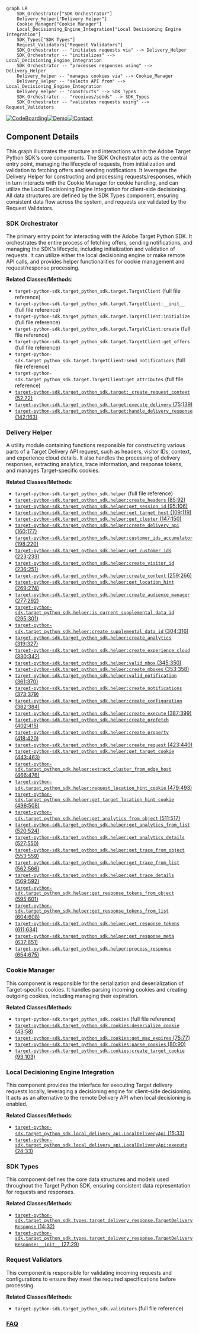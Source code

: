 ```mermaid
graph LR
    SDK_Orchestrator["SDK Orchestrator"]
    Delivery_Helper["Delivery Helper"]
    Cookie_Manager["Cookie Manager"]
    Local_Decisioning_Engine_Integration["Local Decisioning Engine Integration"]
    SDK_Types["SDK Types"]
    Request_Validators["Request Validators"]
    SDK_Orchestrator -- "initiates requests via" --> Delivery_Helper
    SDK_Orchestrator -- "initializes" --> Local_Decisioning_Engine_Integration
    SDK_Orchestrator -- "processes responses using" --> Delivery_Helper
    Delivery_Helper -- "manages cookies via" --> Cookie_Manager
    Delivery_Helper -- "selects API from" --> Local_Decisioning_Engine_Integration
    Delivery_Helper -- "constructs" --> SDK_Types
    SDK_Orchestrator -- "receives/sends" --> SDK_Types
    SDK_Orchestrator -- "validates requests using" --> Request_Validators
```
[![CodeBoarding](https://img.shields.io/badge/Generated%20by-CodeBoarding-9cf?style=flat-square)](https://github.com/CodeBoarding/GeneratedOnBoardings)[![Demo](https://img.shields.io/badge/Try%20our-Demo-blue?style=flat-square)](https://www.codeboarding.org/demo)[![Contact](https://img.shields.io/badge/Contact%20us%20-%20contact@codeboarding.org-lightgrey?style=flat-square)](mailto:contact@codeboarding.org)

## Component Details

This graph illustrates the structure and interactions within the Adobe Target Python SDK's core components. The SDK Orchestrator acts as the central entry point, managing the lifecycle of requests, from initialization and validation to fetching offers and sending notifications. It leverages the Delivery Helper for constructing and processing requests/responses, which in turn interacts with the Cookie Manager for cookie handling, and can utilize the Local Decisioning Engine Integration for client-side decisioning. All data structures are defined by the SDK Types component, ensuring consistent data flow across the system, and requests are validated by the Request Validators.

### SDK Orchestrator
The primary entry point for interacting with the Adobe Target Python SDK. It orchestrates the entire process of fetching offers, sending notifications, and managing the SDK's lifecycle, including initialization and validation of requests. It can utilize either the local decisioning engine or make remote API calls, and provides helper functionalities for cookie management and request/response processing.


**Related Classes/Methods**:

- `target-python-sdk.target_python_sdk.target.TargetClient` (full file reference)
- `target-python-sdk.target_python_sdk.target.TargetClient:__init__` (full file reference)
- `target-python-sdk.target_python_sdk.target.TargetClient:initialize` (full file reference)
- `target-python-sdk.target_python_sdk.target.TargetClient:create` (full file reference)
- `target-python-sdk.target_python_sdk.target.TargetClient:get_offers` (full file reference)
- `target-python-sdk.target_python_sdk.target.TargetClient:send_notifications` (full file reference)
- `target-python-sdk.target_python_sdk.target.TargetClient:get_attributes` (full file reference)
- <a href="https://github.com/adobe/target-python-sdk/blob/master/target_python_sdk/target.py#L52-L72" target="_blank" rel="noopener noreferrer">`target-python-sdk.target_python_sdk.target:_create_request_context` (52:72)</a>
- <a href="https://github.com/adobe/target-python-sdk/blob/master/target_python_sdk/target.py#L75-L139" target="_blank" rel="noopener noreferrer">`target-python-sdk.target_python_sdk.target:execute_delivery` (75:139)</a>
- <a href="https://github.com/adobe/target-python-sdk/blob/master/target_python_sdk/target.py#L142-L163" target="_blank" rel="noopener noreferrer">`target-python-sdk.target_python_sdk.target:handle_delivery_response` (142:163)</a>


### Delivery Helper
A utility module containing functions responsible for constructing various parts of a Target Delivery API request, such as headers, visitor IDs, context, and experience cloud details. It also handles the processing of delivery responses, extracting analytics, trace information, and response tokens, and manages Target-specific cookies.


**Related Classes/Methods**:

- `target-python-sdk.target_python_sdk.helper` (full file reference)
- <a href="https://github.com/adobe/target-python-sdk/blob/master/target_python_sdk/helper.py#L85-L92" target="_blank" rel="noopener noreferrer">`target-python-sdk.target_python_sdk.helper:create_headers` (85:92)</a>
- <a href="https://github.com/adobe/target-python-sdk/blob/master/target_python_sdk/helper.py#L95-L106" target="_blank" rel="noopener noreferrer">`target-python-sdk.target_python_sdk.helper:get_session_id` (95:106)</a>
- <a href="https://github.com/adobe/target-python-sdk/blob/master/target_python_sdk/helper.py#L109-L119" target="_blank" rel="noopener noreferrer">`target-python-sdk.target_python_sdk.helper:get_target_host` (109:119)</a>
- <a href="https://github.com/adobe/target-python-sdk/blob/master/target_python_sdk/helper.py#L147-L150" target="_blank" rel="noopener noreferrer">`target-python-sdk.target_python_sdk.helper:get_cluster` (147:150)</a>
- <a href="https://github.com/adobe/target-python-sdk/blob/master/target_python_sdk/helper.py#L160-L177" target="_blank" rel="noopener noreferrer">`target-python-sdk.target_python_sdk.helper:create_delivery_api` (160:177)</a>
- <a href="https://github.com/adobe/target-python-sdk/blob/master/target_python_sdk/helper.py#L198-L220" target="_blank" rel="noopener noreferrer">`target-python-sdk.target_python_sdk.helper:customer_ids_accumulator` (198:220)</a>
- <a href="https://github.com/adobe/target-python-sdk/blob/master/target_python_sdk/helper.py#L223-L233" target="_blank" rel="noopener noreferrer">`target-python-sdk.target_python_sdk.helper:get_customer_ids` (223:233)</a>
- <a href="https://github.com/adobe/target-python-sdk/blob/master/target_python_sdk/helper.py#L236-L251" target="_blank" rel="noopener noreferrer">`target-python-sdk.target_python_sdk.helper:create_visitor_id` (236:251)</a>
- <a href="https://github.com/adobe/target-python-sdk/blob/master/target_python_sdk/helper.py#L259-L266" target="_blank" rel="noopener noreferrer">`target-python-sdk.target_python_sdk.helper:create_context` (259:266)</a>
- <a href="https://github.com/adobe/target-python-sdk/blob/master/target_python_sdk/helper.py#L269-L274" target="_blank" rel="noopener noreferrer">`target-python-sdk.target_python_sdk.helper:get_location_hint` (269:274)</a>
- <a href="https://github.com/adobe/target-python-sdk/blob/master/target_python_sdk/helper.py#L277-L292" target="_blank" rel="noopener noreferrer">`target-python-sdk.target_python_sdk.helper:create_audience_manager` (277:292)</a>
- <a href="https://github.com/adobe/target-python-sdk/blob/master/target_python_sdk/helper.py#L295-L301" target="_blank" rel="noopener noreferrer">`target-python-sdk.target_python_sdk.helper:is_current_supplemental_data_id` (295:301)</a>
- <a href="https://github.com/adobe/target-python-sdk/blob/master/target_python_sdk/helper.py#L304-L316" target="_blank" rel="noopener noreferrer">`target-python-sdk.target_python_sdk.helper:create_supplemental_data_id` (304:316)</a>
- <a href="https://github.com/adobe/target-python-sdk/blob/master/target_python_sdk/helper.py#L319-L327" target="_blank" rel="noopener noreferrer">`target-python-sdk.target_python_sdk.helper:create_analytics` (319:327)</a>
- <a href="https://github.com/adobe/target-python-sdk/blob/master/target_python_sdk/helper.py#L330-L342" target="_blank" rel="noopener noreferrer">`target-python-sdk.target_python_sdk.helper:create_experience_cloud` (330:342)</a>
- <a href="https://github.com/adobe/target-python-sdk/blob/master/target_python_sdk/helper.py#L345-L350" target="_blank" rel="noopener noreferrer">`target-python-sdk.target_python_sdk.helper:valid_mbox` (345:350)</a>
- <a href="https://github.com/adobe/target-python-sdk/blob/master/target_python_sdk/helper.py#L353-L358" target="_blank" rel="noopener noreferrer">`target-python-sdk.target_python_sdk.helper:create_mboxes` (353:358)</a>
- <a href="https://github.com/adobe/target-python-sdk/blob/master/target_python_sdk/helper.py#L361-L370" target="_blank" rel="noopener noreferrer">`target-python-sdk.target_python_sdk.helper:valid_notification` (361:370)</a>
- <a href="https://github.com/adobe/target-python-sdk/blob/master/target_python_sdk/helper.py#L373-L379" target="_blank" rel="noopener noreferrer">`target-python-sdk.target_python_sdk.helper:create_notifications` (373:379)</a>
- <a href="https://github.com/adobe/target-python-sdk/blob/master/target_python_sdk/helper.py#L382-L384" target="_blank" rel="noopener noreferrer">`target-python-sdk.target_python_sdk.helper:create_configuration` (382:384)</a>
- <a href="https://github.com/adobe/target-python-sdk/blob/master/target_python_sdk/helper.py#L387-L399" target="_blank" rel="noopener noreferrer">`target-python-sdk.target_python_sdk.helper:create_execute` (387:399)</a>
- <a href="https://github.com/adobe/target-python-sdk/blob/master/target_python_sdk/helper.py#L402-L415" target="_blank" rel="noopener noreferrer">`target-python-sdk.target_python_sdk.helper:create_prefetch` (402:415)</a>
- <a href="https://github.com/adobe/target-python-sdk/blob/master/target_python_sdk/helper.py#L418-L420" target="_blank" rel="noopener noreferrer">`target-python-sdk.target_python_sdk.helper:create_property` (418:420)</a>
- <a href="https://github.com/adobe/target-python-sdk/blob/master/target_python_sdk/helper.py#L423-L440" target="_blank" rel="noopener noreferrer">`target-python-sdk.target_python_sdk.helper:create_request` (423:440)</a>
- <a href="https://github.com/adobe/target-python-sdk/blob/master/target_python_sdk/helper.py#L443-L463" target="_blank" rel="noopener noreferrer">`target-python-sdk.target_python_sdk.helper:get_target_cookie` (443:463)</a>
- <a href="https://github.com/adobe/target-python-sdk/blob/master/target_python_sdk/helper.py#L466-L476" target="_blank" rel="noopener noreferrer">`target-python-sdk.target_python_sdk.helper:extract_cluster_from_edge_host` (466:476)</a>
- <a href="https://github.com/adobe/target-python-sdk/blob/master/target_python_sdk/helper.py#L479-L493" target="_blank" rel="noopener noreferrer">`target-python-sdk.target_python_sdk.helper:request_location_hint_cookie` (479:493)</a>
- <a href="https://github.com/adobe/target-python-sdk/blob/master/target_python_sdk/helper.py#L496-L508" target="_blank" rel="noopener noreferrer">`target-python-sdk.target_python_sdk.helper:get_target_location_hint_cookie` (496:508)</a>
- <a href="https://github.com/adobe/target-python-sdk/blob/master/target_python_sdk/helper.py#L511-L517" target="_blank" rel="noopener noreferrer">`target-python-sdk.target_python_sdk.helper:get_analytics_from_object` (511:517)</a>
- <a href="https://github.com/adobe/target-python-sdk/blob/master/target_python_sdk/helper.py#L520-L524" target="_blank" rel="noopener noreferrer">`target-python-sdk.target_python_sdk.helper:get_analytics_from_list` (520:524)</a>
- <a href="https://github.com/adobe/target-python-sdk/blob/master/target_python_sdk/helper.py#L527-L550" target="_blank" rel="noopener noreferrer">`target-python-sdk.target_python_sdk.helper:get_analytics_details` (527:550)</a>
- <a href="https://github.com/adobe/target-python-sdk/blob/master/target_python_sdk/helper.py#L553-L559" target="_blank" rel="noopener noreferrer">`target-python-sdk.target_python_sdk.helper:get_trace_from_object` (553:559)</a>
- <a href="https://github.com/adobe/target-python-sdk/blob/master/target_python_sdk/helper.py#L562-L566" target="_blank" rel="noopener noreferrer">`target-python-sdk.target_python_sdk.helper:get_trace_from_list` (562:566)</a>
- <a href="https://github.com/adobe/target-python-sdk/blob/master/target_python_sdk/helper.py#L569-L592" target="_blank" rel="noopener noreferrer">`target-python-sdk.target_python_sdk.helper:get_trace_details` (569:592)</a>
- <a href="https://github.com/adobe/target-python-sdk/blob/master/target_python_sdk/helper.py#L595-L601" target="_blank" rel="noopener noreferrer">`target-python-sdk.target_python_sdk.helper:get_response_tokens_from_object` (595:601)</a>
- <a href="https://github.com/adobe/target-python-sdk/blob/master/target_python_sdk/helper.py#L604-L608" target="_blank" rel="noopener noreferrer">`target-python-sdk.target_python_sdk.helper:get_response_tokens_from_list` (604:608)</a>
- <a href="https://github.com/adobe/target-python-sdk/blob/master/target_python_sdk/helper.py#L611-L634" target="_blank" rel="noopener noreferrer">`target-python-sdk.target_python_sdk.helper:get_response_tokens` (611:634)</a>
- <a href="https://github.com/adobe/target-python-sdk/blob/master/target_python_sdk/helper.py#L637-L651" target="_blank" rel="noopener noreferrer">`target-python-sdk.target_python_sdk.helper:get_response_meta` (637:651)</a>
- <a href="https://github.com/adobe/target-python-sdk/blob/master/target_python_sdk/helper.py#L654-L675" target="_blank" rel="noopener noreferrer">`target-python-sdk.target_python_sdk.helper:process_response` (654:675)</a>


### Cookie Manager
This component is responsible for the serialization and deserialization of Target-specific cookies. It handles parsing incoming cookies and creating outgoing cookies, including managing their expiration.


**Related Classes/Methods**:

- `target-python-sdk.target_python_sdk.cookies` (full file reference)
- <a href="https://github.com/adobe/target-python-sdk/blob/master/target_python_sdk/cookies.py#L43-L58" target="_blank" rel="noopener noreferrer">`target-python-sdk.target_python_sdk.cookies:deserialize_cookie` (43:58)</a>
- <a href="https://github.com/adobe/target-python-sdk/blob/master/target_python_sdk/cookies.py#L75-L77" target="_blank" rel="noopener noreferrer">`target-python-sdk.target_python_sdk.cookies:get_max_expires` (75:77)</a>
- <a href="https://github.com/adobe/target-python-sdk/blob/master/target_python_sdk/cookies.py#L80-L90" target="_blank" rel="noopener noreferrer">`target-python-sdk.target_python_sdk.cookies:parse_cookies` (80:90)</a>
- <a href="https://github.com/adobe/target-python-sdk/blob/master/target_python_sdk/cookies.py#L93-L103" target="_blank" rel="noopener noreferrer">`target-python-sdk.target_python_sdk.cookies:create_target_cookie` (93:103)</a>


### Local Decisioning Engine Integration
This component provides the interface for executing Target delivery requests locally, leveraging a decisioning engine for client-side decisioning. It acts as an alternative to the remote Delivery API when local decisioning is enabled.


**Related Classes/Methods**:

- <a href="https://github.com/adobe/target-python-sdk/blob/master/target_python_sdk/local_delivery_api.py#L15-L33" target="_blank" rel="noopener noreferrer">`target-python-sdk.target_python_sdk.local_delivery_api.LocalDeliveryApi` (15:33)</a>
- <a href="https://github.com/adobe/target-python-sdk/blob/master/target_python_sdk/local_delivery_api.py#L24-L33" target="_blank" rel="noopener noreferrer">`target-python-sdk.target_python_sdk.local_delivery_api.LocalDeliveryApi:execute` (24:33)</a>


### SDK Types
This component defines the core data structures and models used throughout the Target Python SDK, ensuring consistent data representation for requests and responses.


**Related Classes/Methods**:

- <a href="https://github.com/adobe/target-python-sdk/blob/master/target_python_sdk/types/target_delivery_response.py#L14-L32" target="_blank" rel="noopener noreferrer">`target-python-sdk.target_python_sdk.types.target_delivery_response.TargetDeliveryResponse` (14:32)</a>
- <a href="https://github.com/adobe/target-python-sdk/blob/master/target_python_sdk/types/target_delivery_response.py#L27-L29" target="_blank" rel="noopener noreferrer">`target-python-sdk.target_python_sdk.types.target_delivery_response.TargetDeliveryResponse:__init__` (27:29)</a>


### Request Validators
This component is responsible for validating incoming requests and configurations to ensure they meet the required specifications before processing.


**Related Classes/Methods**:

- `target-python-sdk.target_python_sdk.validators` (full file reference)




### [FAQ](https://github.com/CodeBoarding/GeneratedOnBoardings/tree/main?tab=readme-ov-file#faq)